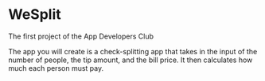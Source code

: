# WeSplit
The first project of the App Developers Club

The app you will create is a check-splitting app that takes in the input of the number of people, the tip amount, and the bill price. It then calculates how much each person must pay.
